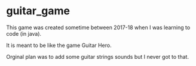 # guitar_game
This game was created sometime between 2017-18 when I was learning to code (in java).

It is meant to be like the game Guitar Hero.

Orginal plan was to add some guitar strings sounds but I never got to that.
